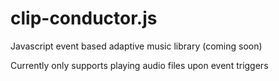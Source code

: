 # clip-conductor.js
Javascript event based adaptive music library (coming soon)

Currently only supports playing audio files upon event triggers
